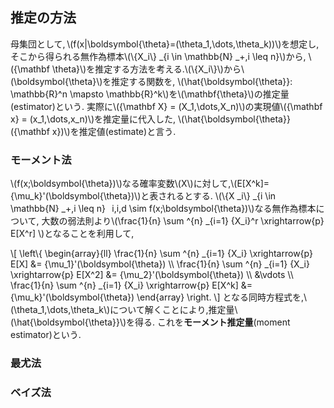 ## 推定の方法
母集団として,&thinsp;\\(f(x|\boldsymbol{\theta}=(\theta_1,\dots,\theta_k))\\)を想定し,
そこから得られる無作為標本\\(\\{X_i\\} _{i \in \mathbb{N} _+,i \leq n}\\)から,
\\({\mathbf \theta}\\)を推定する方法を考える.\\(\\{X_i\\}\\)から\\(\boldsymbol{\theta}\\)を推定する関数を,
\\(\hat{\boldsymbol{\theta}}: \mathbb{R}^n \mapsto \mathbb{R}^k\\)を\\(\mathbf{\theta}\\)の推定量(estimator)という.
実際に\\({\mathbf X} = (X_1,\dots,X_n)\\)の実現値\\({\mathbf x} = (x_1,\dots,x_n)\\)を推定量に代入した,
\\(\hat{\boldsymbol{\theta}}({\mathbf x})\\)を推定値(estimate)と言う.

### モーメント法
\\(f(x;\boldsymbol{\theta})\\)なる確率変数\\(X\\)に対して,\\(E[X^k]={\mu_k}'(\boldsymbol{\theta})\\)と表されるとする.
\\(\\{X _i\\} _{i \in \mathbb{N} _+,i \leq n} &thinsp; i,i,d \sim f(x;\boldsymbol{\theta})\\)なる無作為標本について,
大数の弱法則より\\(\frac{1}{n} \sum ^{n} _{i=1} {X_i}^r \xrightarrow{p} E[X^r] \\)となることを利用して,

\\[
  \left\\{
	\begin{array}{ll}
	\frac{1}{n} \sum ^{n} _{i=1} {X_i} \xrightarrow{p} E[X] &= {\mu_1}'(\boldsymbol{\theta}) \\\\
	\frac{1}{n} \sum ^{n} _{i=1} {X_i} \xrightarrow{p} E[X^2] &= {\mu_2}'(\boldsymbol{\theta}) \\\\
	&\vdots \\\\
	\frac{1}{n} \sum ^{n} _{i=1} {X_i} \xrightarrow{p} E[X^k] &= {\mu_k}'(\boldsymbol{\theta})
	\end{array}
  \right.
\\]
となる同時方程式を,\\(\theta_1,\dots,\theta_k\\)について解くことにより,推定量\\(\hat{\boldsymbol{\theta}}\\)を得る.
これを**モーメント推定量**(moment estimator)という.

### 最尤法


### ベイズ法
